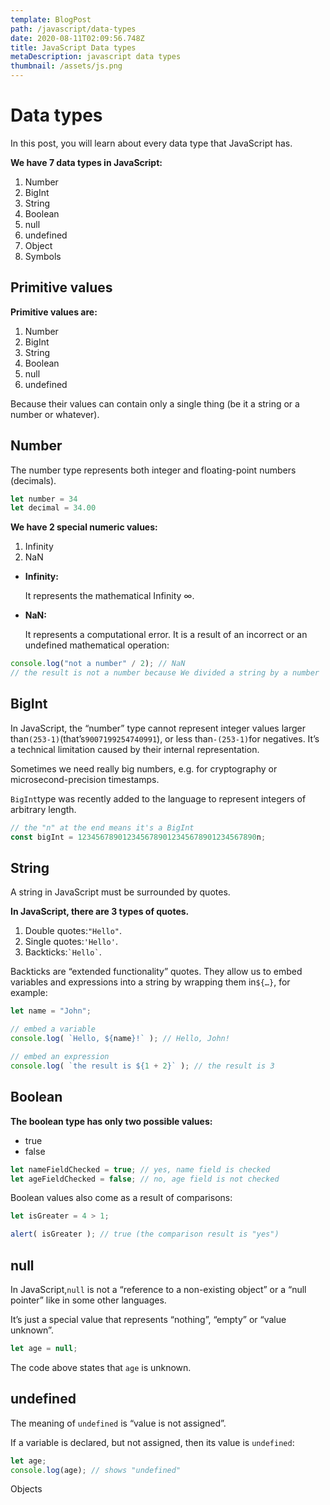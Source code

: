 ```yaml
---
template: BlogPost
path: /javascript/data-types
date: 2020-08-11T02:09:56.748Z
title: JavaScript Data types
metaDescription: javascript data types
thumbnail: /assets/js.png
---
```

# Data types

In this post, you will learn about every data type that JavaScript has.

**We have 7 data types in JavaScript:**

1. Number
2. BigInt
3. String
4. Boolean
5. null
6. undefined
7. Object
8. Symbols



## Primitive values

**Primitive values are:**

1. Number
2. BigInt
3. String
4. Boolean
5. null
6. undefined

Because their values can contain only a single thing (be it a string or a number or whatever).

## Number

The number type represents both integer and floating-point numbers (decimals).

```javascript
let number = 34
let decimal = 34.00
```

**We have 2 special numeric values:**

1. Infinity
2. NaN



* **Infinity:**

  It represents the mathematical Infinity ∞.
* **NaN:**

  It represents a computational error. It is a result of an incorrect or an undefined mathematical operation:

```javascript
console.log("not a number" / 2); // NaN
// the result is not a number because We divided a string by a number
```

## BigInt

In JavaScript, the “number” type cannot represent integer values larger than`(253-1)`(that’s`9007199254740991`), or less than`-(253-1)`for negatives. It’s a technical limitation caused by their internal representation.

Sometimes we need really big numbers, e.g. for cryptography or microsecond-precision timestamps.

`BigInt`type was recently added to the language to represent integers of arbitrary length.

```javascript
// the "n" at the end means it's a BigInt
const bigInt = 1234567890123456789012345678901234567890n;
```

## String

A string in JavaScript must be surrounded by quotes.

**In JavaScript, there are 3 types of quotes.**

1. Double quotes:`"Hello"`.
2. Single quotes:`'Hello'`.
3. Backticks:`` `Hello` ``.

Backticks are “extended functionality” quotes. They allow us to embed variables and expressions into a string by wrapping them in`${…}`, for example:

```javascript
let name = "John";

// embed a variable
console.log( `Hello, ${name}!` ); // Hello, John!

// embed an expression
console.log( `the result is ${1 + 2}` ); // the result is 3
```

## Boolean

**The boolean type has only two possible values:**

* true
* false

```javascript
let nameFieldChecked = true; // yes, name field is checked
let ageFieldChecked = false; // no, age field is not checked
```

Boolean values also come as a result of comparisons:

```javascript
let isGreater = 4 > 1;

alert( isGreater ); // true (the comparison result is "yes")
```

## null

In JavaScript,`null` is not a “reference to a non-existing object” or a “null pointer” like in some other languages.

It’s just a special value that represents “nothing”, “empty” or “value unknown”.

```javascript
let age = null;
```

The code above states that `age` is unknown.

## undefined

The meaning of `undefined` is “value is not assigned”.

If a variable is declared, but not assigned, then its value is `undefined`:

```javascript
let age;
console.log(age); // shows "undefined"
```

Objects
